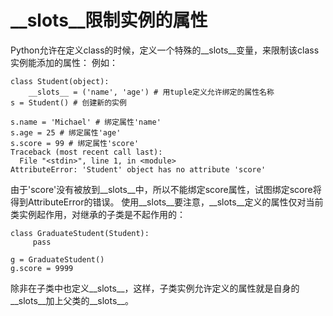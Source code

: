 # __slots__限制实例的属性

Python允许在定义class的时候，定义一个特殊的__slots__变量，来限制该class实例能添加的属性：
例如：
```
class Student(object):
    __slots__ = ('name', 'age') # 用tuple定义允许绑定的属性名称
s = Student() # 创建新的实例

```
```
s.name = 'Michael' # 绑定属性'name'
s.age = 25 # 绑定属性'age'
s.score = 99 # 绑定属性'score'
Traceback (most recent call last):
  File "<stdin>", line 1, in <module>
AttributeError: 'Student' object has no attribute 'score'
```
由于'score'没有被放到__slots__中，所以不能绑定score属性，试图绑定score将得到AttributeError的错误。
使用__slots__要注意，__slots__定义的属性仅对当前类实例起作用，对继承的子类是不起作用的：
```
class GraduateStudent(Student):
     pass

g = GraduateStudent()
g.score = 9999
```
除非在子类中也定义__slots__，这样，子类实例允许定义的属性就是自身的__slots__加上父类的__slots__。
